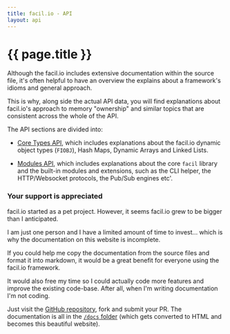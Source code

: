 ```yaml
---
title: facil.io - API
layout: api
---
```

# {{ page.title }}

Although the facil.io includes extensive documentation within the source file, it's often helpful to have an overview the explains about a framework's idioms and general approach.

This is why, along side the actual API data, you will find explanations about facil.io's approach to memory "ownership" and similar topics that are consistent across the whole of the API.

The API sections are divided into:

* [Core Types API](/api/types), which includes explanations about the facil.io dynamic object types (`FIOBJ`), Hash Maps, Dynamic Arrays and Linked Lists.

* [Modules API](/api/modules), which includes explanations about the core `facil` library and the built-in modules and extensions, such as the CLI helper, the HTTP/Websocket protocols, the Pub/Sub engines etc'. 

### Your support is appreciated

facil.io started as a pet project. However, it seems facil.io grew to be bigger than I anticipated.

I am just one person and I have a limited amount of time to invest... which is why the documentation on this website is incomplete.

If you could help me copy the documentation from the source files and format it into markdown, it would be a great benefit for everyone using the facil.io framework.

It would also free my time so I could actually code more features and improve the existing code-base. After all, when I'm writing documentation I'm not coding.

Just visit the [GitHub repository](https://github.com/boazsegev/facil.io), fork and submit your PR. The documentation is all in the [`/docs` folder](https://github.com/boazsegev/facil.io/tree/master/docs) (which gets converted to HTML and becomes this beautiful website).
